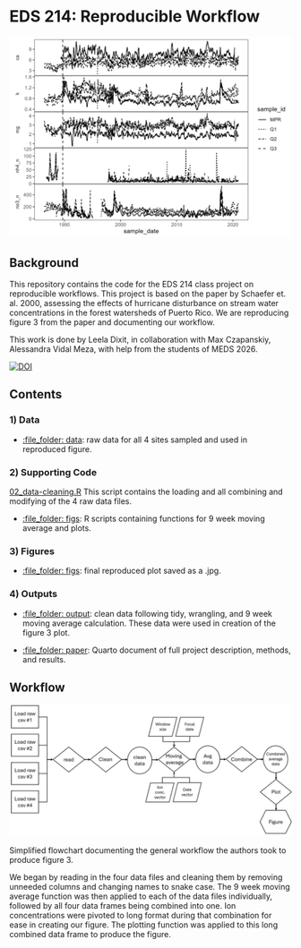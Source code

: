 # EDS 214: Reproducible Workflow

![Reproduced Figure 3](figs/figure-3.jpg)

## Background
This repository contains the code for the EDS 214 class project on reproducible workflows. This project is based on the paper by Schaefer et. al. 2000, assessing the effects of hurricane disturbance on stream water concentrations in the forest watersheds of Puerto Rico. We are reproducing figure 3 from the paper and documenting our workflow.

This work is done by Leela Dixit, in collaboration with Max Czapanskiy, Alessandra Vidal Meza, with help from the students of MEDS 2026.

[![DOI](https://www.cambridge.org/core/journals/journal-of-tropical-ecology/article/effects-of-hurricane-disturbance-on-stream-water-concentrations-and-fluxes-in-eight-tropical-forest-watersheds-of-the-luquillo-experimental-forest-puerto-rico/2511D4A53DA2C95406014ED75441E77B)](https://doi.org/10.1017/s0266467400001358)

## Contents
### 1) Data
- [:file\_folder: data](): raw data for all 4 sites sampled and used in reproduced figure.

### 2) Supporting Code
[02_data-cleaning.R](https://github.com/lsdixit/eds214-reproducible-workflow/blob/main/02_data-cleaning.R) This script contains the loading and all combining and modifying of the 4 raw data files. 

- [:file\_folder: figs](): R scripts containing functions for 9 week moving average and plots.

### 3) Figures
- [:file\_folder: figs](): final reproduced plot saved as a .jpg.

### 4) Outputs
- [:file\_folder: output](): clean data following tidy, wrangling, and 9 week moving average calculation. These data were used in creation of the figure 3 plot.

- [:file\_folder: paper](): Quarto document of full project description, methods, and results.

## Workflow
![Workflow Flowchat](figs/flowchart_workflow.jpg)

Simplified flowchart documenting the general workflow the authors took to produce figure 3. 

We began by reading in the four data files and cleaning them by removing unneeded columns and changing names to snake case. The 9 week moving average function was then applied to each of the data files individually, followed by all four data frames being combined into one. Ion concentrations were pivoted to long format during that combination for ease in creating our figure. The plotting function was applied to this long combined data frame to produce the figure. 